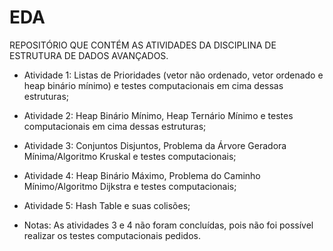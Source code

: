 # EDA

REPOSITÓRIO QUE CONTÉM AS ATIVIDADES DA 
DISCIPLINA DE ESTRUTURA DE DADOS AVANÇADOS.

- Atividade 1: Listas de Prioridades (vetor não ordenado, vetor ordenado e heap binário mínimo) e testes computacionais em cima dessas estruturas;
- Atividade 2: Heap Binário Mínimo, Heap Ternário Mínimo e testes computacionais em cima dessas estruturas;
- Atividade 3: Conjuntos Disjuntos, Problema da Árvore Geradora Mínima/Algoritmo Kruskal e testes computacionais;
- Atividade 4: Heap Binário Máximo, Problema do Caminho Mínimo/Algoritmo Dijkstra e testes computacionais;
- Atividade 5: Hash Table e suas colisões;

- Notas:
As atividades 3 e 4 não foram concluídas, pois não foi possível realizar os testes computacionais pedidos.

